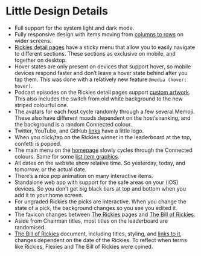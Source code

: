 # Little Design Details

-   Full support for the system light and dark mode.
-   Fully responsive design with items moving from [columns to rows](https://rickies.co/leaderboard) on wider screens.
-   [Rickies detail pages](https://rickies.co/keynote-apr-2021) have a sticky menu that allow you to easily navigate to different sections. These sections as exclusive on mobile, and together on desktop.
-   Hover states are only present on devices that support hover, so mobile devices respond faster and don’t leave a hover state behind after you tap them. This was done with a relatively new feature `@media (hover: hover)`.
-   Podcast episodes on the Rickies detail pages support [custom artwork](https://rickies.co/keynote-sep-2020#details). This also includes the switch from old white background to the new striped colourful one.
-   The avatars for each host cycle randomly through a few several Memoji. These also have different moods dependent on the host’s ranking, and the background is a random Connected colour.
-   Twitter, YouTube, and GitHub [links](https://rickies.co/about) have a little logo.
-   When you click/tap on the Rickies winner in the leaderboard at the top, confetti is popped.
-   The main menu on the [homepage](https://rickies.co) slowly cycles through the Connected colours. Same for some [list item graphics](https://rickies.co/about).
-   All dates on the website show relative time. So yesterday, today, and tomorrow, or the actual date.
-   There’s a nice pop animation on many interactive items.
-   Standalone web app with support for the safe areas on your (iOS) devices. So you don’t get big black bars at top and bottom when you add it to your home screen.
-   For ungraded Rickies the picks are interactive. When you change the state of a pick, the background changes so you see you edited it.
-   The favicon changes between [The Rickies](https://rickies.co/) pages and [The Bill of Rickies](https://rickies.co/billof).
-   Aside from Chairman titles, most titles on the leaderboard are randomised.
-   [The Bill of Rickies](https://rickies.co/billof/annual-2017) document, including titles, styling, and [links to it](https://rickies.co/annual-2017#details), changes dependent on the date of the Rickies. To reflect when terms like Rickies, Flexies and The Bill of Rickies were coined.
